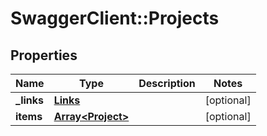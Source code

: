 # SwaggerClient::Projects

## Properties
Name | Type | Description | Notes
------------ | ------------- | ------------- | -------------
**_links** | [**Links**](Links.md) |  | [optional] 
**items** | [**Array&lt;Project&gt;**](Project.md) |  | [optional] 


